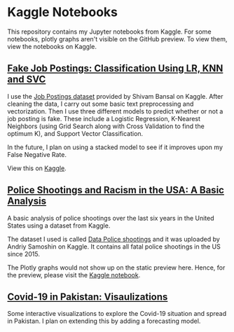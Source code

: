 # Kaggle Notebooks

This repository contains my Jupyter notebooks from Kaggle. For some notebooks, plotly graphs aren't visible on the GitHub preview. To view them, view the notebooks on Kaggle.

## [Fake Job Postings: Classification Using LR, KNN and SVC](https://github.com/shoaibmnagi/kaggle_notebooks/blob/master/fake-job-posting-prediction.ipynb)
I use the [Job Postings dataset](https://www.kaggle.com/shivamb/real-or-fake-fake-jobposting-prediction) provided by Shivam Bansal on Kaggle. After cleaning the data, I carry out some basic text preprocessing and vectorization. Then I use three different models to predict whether or not a job posting is fake. These include a Logistic Regression, K-Nearest Neighbors (using Grid Search along with Cross Validation to find the optimum K), and Support Vector Classification. 

In the future, I plan on using a stacked model to see if it improves upon my False Negative Rate.

View this on [Kaggle](https://www.kaggle.com/shoaibmnagi/fake-job-posting-prediction-lr-knn-svc).


## [Police Shootings and Racism in the USA: A Basic Analysis](https://github.com/shoaibmnagi/kaggle_notebooks/blob/master/us-police-and-racism-analyzing-shooting-data.ipynb)
A basic analysis of police shootings over the last six years in the United States using a dataset from Kaggle.

The dataset I used is called [Data Police shootings](https://www.kaggle.com/mrmorj/data-police-shootings) and it was uploaded by Andriy Samoshin on Kaggle. It contains all fatal police shootings in the US since 2015. 

The Plotly graphs would not show up on the static preview here. Hence, for the preview, please visit the [Kaggle notebook](https://www.kaggle.com/shoaibmnagi/us-police-and-racism-analyzing-shooting-data).

## [Covid-19 in Pakistan: Visaulizations](https://www.kaggle.com/shoaibmnagi/coronavirus-in-pakistan-basic-visualizations)
Some interactive visualizations to explore the Covid-19 situation and spread in Pakistan. I plan on extending this by adding a forecasting model.


